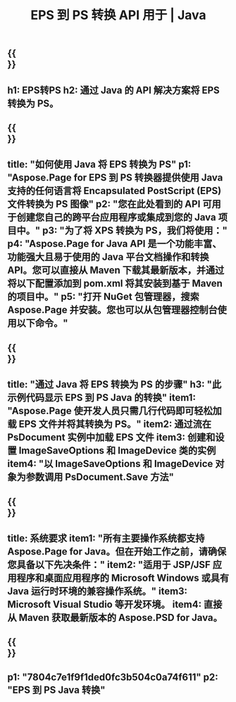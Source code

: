﻿---
translation: true
template: /_templates/_conversion-child-java.md
title: EPS 到 PS 转换 API 用于 | Java
url: /java/conversion/eps-to-ps/
description: EPS 格式到 PS 文件的示例 Java 转换代码。使用此示例代码在任何基于 Web 或桌面 Java 的应用程序中将 EPS 转换为 PS。
informat: EPS
outformat: PS
otherformats: XPS PS
---

{{<section banner>}}
---
h1: EPS转PS
h2: 通过 Java 的 API 解决方案将 EPS 转换为 PS。
---

{{<section overview>}}
---
title: "如何使用 Java 将 EPS 转换为 PS"
p1: "Aspose.Page for EPS 到 PS 转换器提供使用 Java 支持的任何语言将 Encapsulated PostScript (EPS) 文件转换为 PS 图像"
p2: "您在此处看到的 API 可用于创建您自己的跨平台应用程序或集成到您的 Java 项目中。"
p3: "为了将 XPS 转换为 PS，我们将使用："
p4: "Aspose.Page for Java API 是一个功能丰富、功能强大且易于使用的 Java 平台文档操作和转换 API。您可以直接从 Maven 下载其最新版本，并通过将以下配置添加到 pom.xml 将其安装到基于 Maven 的项目中。"
p5: "打开 NuGet 包管理器，搜索 Aspose.Page 并安装。您也可以从包管理器控制台使用以下命令。"
---

{{<section feature1>}}
---
title: "通过 Java 将 EPS 转换为 PS 的步骤"
h3: "此示例代码显示 EPS 到 PS Java 的转换"
item1: "Aspose.Page 使开发人员只需几行代码即可轻松加载 EPS 文件并将其转换为 PS。"
item2: 通过流在 PsDocument 实例中加载 EPS 文件
item3: 创建和设置 ImageSaveOptions 和 ImageDevice 类的实例
item4: "以 ImageSaveOptions 和 ImageDevice 对象为参数调用 PsDocument.Save 方法"
---

{{<section feature2>}}
---
title: 系统要求
item1: "所有主要操作系统都支持 Aspose.Page for Java。但在开始工作之前，请确保您具备以下先决条件："
item2: "适用于 JSP/JSF 应用程序和桌面应用程序的 Microsoft Windows 或具有 Java 运行时环境的兼容操作系统。"
item3: Microsoft Visual Studio 等开发环境。
item4: 直接从 Maven 获取最新版本的 Aspose.PSD for Java。
---

{{<section gist>}}
---
p1: "7804c7e1f9f1ded0fc3b504c0a74f611"
p2: "EPS 到 PS Java 转换"
---

